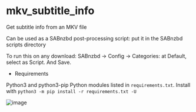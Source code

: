# mkv_subtitle_info
Get subtitle info from an MKV file

Can be used as a SABnzbd post-processing script: put it in the SABnzbd scripts directory


To run this on any download: SABnzbd -> Config -> Categories: at Default, select as Script. And Save.

- Requirements

Python3 and python3-pip
Python modules listed in `requirements.txt`. Install with `python3 -m pip install -r requirements.txt -U`

![image](https://github.com/sanderjo/mkv_subtitle_info/assets/1273502/2a80b96f-e5a2-41a0-bc49-cdeef3488f2f)
